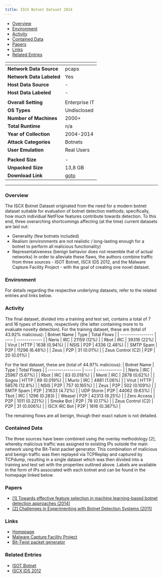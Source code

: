 ```yaml
---
title: ISCX Botnet Dataset 2014
---
```


- [Overview](#overview)
- [Environment](#environment)
- [Activity](#activity)
- [Contained Data](#contained-data)
- [Papers](#papers)
- [Links](#links)
- [Related Entries](#related-entries)

| <!-- -->                 | <!-- -->                                                        |
| ------------------------ | --------------------------------------------------------------- |
| **Network Data Source**  | pcaps                                                           |
| **Network Data Labeled** | Yes                                                             |
| **Host Data Source**     | -                                                               |
| **Host Data Labeled**    | -                                                               |
|                          |                                                                 |
| **Overall Setting**      | Enterprise IT                                                   |
| **OS Types**             | Undisclosed                                                     |
| **Number of Machines**   | 2000+                                                           |
| **Total Runtime**        | n/a                                                             |
| **Year of Collection**   | 2004-2014                                                       |
| **Attack Categories**    | Botnets                                                         |
| **User Emulation**       | Real Users                                                      |
|                          |                                                                 |
| **Packed Size**          | -                                                               |
| **Unpacked Size**        | 13,8 GB                                                         |
| **Download Link**        | [goto](http://205.174.165.80/CICDataset/ISCX-Bot-2014/Dataset/) |

***

### Overview
The ISCX Botnet Dataset originated from the need for a modern botnet dataset suitable for evaluation of botnet detection methods;
specifically, how much individual NetFlow features contribute towards detection.
To this end, three overarching shortcomings affecting (at the time) current datasets are laid out:
- Generality (few botnets included)
- Realism (environments are not realistic / long-lasting enough for a botnet to perform all malicious functionality)
- Representativeness (benign behavior does not resemble that of actual networks)
In order to alleviate these flaws, the authors combine traffic from three sources - ISOT Botnet, ISCX IDS 2012, and the Malware Capture Facility Project - with the goal of creating one novel dataset.

### Environment
For details regarding the respective underlying datasets, refer to the related entries and links below.

### Activity
The final dataset, divided into a training and test set, contains a total of 7 and 16 types of botnets, respectively (the latter containing more to to evaluate novelty detection).
For the training dataset, these are (total of 43.92% malicious):
| Botnet Name       | Type | Total Flows   |
| ----------------- | ---- | ------------- |
| Neris             | IRC  | 21159 (12%)   |
| Rbot              | IRC  | 39316 (22%)   |
| Virut             | HTTP | 1638 (0.94%)  |
| NSIS              | P2P  | 4336 (2.48%)  |
| SMTP Spam         | P2P  | 11296 (6.48%) |
| Zeus              | P2P  | 31 (0.01%)    |
| Zeus Control (C2) | P2P  | 20 (0.01%)    |

For the test dataset, these are (total of 44.97% malicious):
| Botnet Name       | Type | Total Flows   |
| ----------------- | ---- | ------------- |
| Neris             | IRC  | 25967 (5.67%) |
| Rbot              | IRC  | 83 (0.018%)   |
| Menti             | IRC  | 2878 (0.62%)  |
| Sogou             | HTTP | 89 (0.019%)   |
| Murlo             | IRC  | 4881 (1.06%)  |
| Virut             | HTTP | 58576 (12.8%) |
| NSIS              | P2P  | 757 (0.165%)  |
| Zeus              | P2P  | 502 (0.109%)  |
| SMTP Spam         | P2P  | 21633 (4.72%) |
| UDP Storm         | P2P  | 44062 (9.63%) |
| Tbot              | IRC  | 1296 (0.283)  |
| Weasel            | P2P  | 42313 (9.25%) |
| Zero Access       | P2P  | 1011 (0.221%) |
| Smoke Bot         | P2P  | 78 (0.17%)    |
| Zeus Control (C2) | P2P  | 31 (0.006%)   |
| ISCX IRC Bot      | P2P  | 1816 (0.387%) |

The remaining flows are all benign, though their exact nature is not detailed.

### Contained Data
The three sources have been combined using the overlay methodology [2], whereby malicious traffic was assigned to existing IPs outside the main network using the Bit-Twist packet generator.
This combination of malicious and benign traffic was then replayed via TCPReplay and captured by TCPdump, resulting in a single dataset which was then divided into a training and test set with the properties outlined above.
Labels are available in the form of IPs associated with each botnet and can be found in the homepage linked below.

### Papers
- [[1] Towards effective feature selection in machine learning-based botnet detection approaches (2014)](https://doi.org/10.1109/CNS.2014.6997492)
- [[2] Challenges in Experimenting with Botnet Detection Systems (2011)](https://www.semanticscholar.org/paper/Challenges-in-Experimenting-with-Botnet-Detection-Aviv-Haeberlen/324c3d0acd0c21f0d12894536eaa3597576aae56)

### Links
- [Homepage](https://www.unb.ca/cic/datasets/botnet.html)
- [Malware Capture Facility Project](https://www.stratosphereips.org/datasets-malware)
- [Bit-Twist packet generator](https://bittwist.sourceforge.io/)
  
### Related Entries
- [ISOT Botnet](isot_botnet.md)
- [ISCX IDS 2012](iscx_ids_2012.md)

